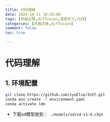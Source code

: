 ```yaml
---
title: 代码理解
date: 2024-10-11 10:28:00
tags: [风格迁移,diffusion,深度学习,代码]
categories: [风格迁移,diffusion]
comment: false
toc: true

---
```


#
<!--more-->

# 代码理解



## 1. 环境配置

```sh
git clone https://github.com/zyxElsa/InST.git
conda env create -f environment.yaml
conda activate ldm
```

- 下载sd模型放到：` ./models/sd/sd-v1-4.ckpt`

